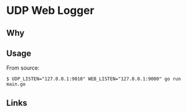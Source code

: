 # UDP Web Logger

## Why

## Usage

From source:

```
$ UDP_LISTEN="127.0.0.1:9010" WEB_LISTEN="127.0.0.1:9000" go run main.go
```

## Links
